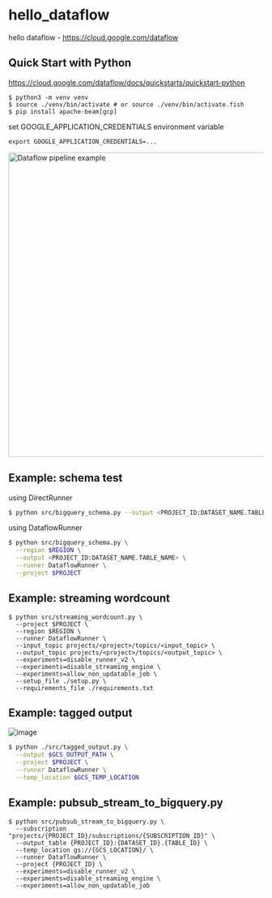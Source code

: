 # hello_dataflow
hello dataflow - https://cloud.google.com/dataflow

## Quick Start with Python

https://cloud.google.com/dataflow/docs/quickstarts/quickstart-python

```
$ python3 -m venv venv
$ source ./venv/bin/activate # or source ./venv/bin/activate.fish
$ pip install apache-beam[gcp]
```

set GOOGLE_APPLICATION_CREDENTIALS environment variable

```
export GOOGLE_APPLICATION_CREDENTIALS=...
```

<img src="https://user-images.githubusercontent.com/1106556/97177107-4f420180-17d9-11eb-8648-8dfe75a7ee26.png" alt="Dataflow pipeline example" title="Dataflow pipeline example" height="600">

## Example: schema test

using DirectRunner
```sh
$ python src/bigquery_schema.py --output <PROJECT_ID:DATASET_NAME.TABLE_NAME>
```

using DataflowRunner

```sh
$ python src/bigquery_schema.py \
  --region $REGION \
  --output <PROJECT_ID:DATASET_NAME.TABLE_NAME> \
  --runner DataflowRunner \
  --project $PROJECT
```

## Example: streaming wordcount

```
$ python src/streaming_wordcount.py \
  --project $PROJECT \
  --region $REGION \
  --runner DataflowRunner \
  --input_topic projects/<project>/topics/<input_topic> \
  --output_topic projects/<project>/topics/<output_topic> \
  --experiments=disable_runner_v2 \
  --experiments=disable_streaming_engine \
  --experiments=allow_non_updatable_job \
  --setup_file ./setup.py \
  --requirements_file ./requirements.txt
```

## Example: tagged output

![image](https://user-images.githubusercontent.com/1106556/100439053-59139900-30e6-11eb-95a3-8e2c076499cd.png)

```sh
$ python ./src/tagged_output.py \
  --output $GCS_OUTPUT_PATH \
  --project $PROJECT \
  --runner DataflowRunner \
  --temp_location $GCS_TEMP_LOCATION
```

## Example: pubsub_stream_to_bigquery.py

```
$ python src/pubsub_stream_to_bigquery.py \
  --subscription "projects/{PROJECT_ID}/subscriptions/{SUBSCRIPTION_ID}" \
  --output_table {PROJECT_ID}:{DATASET_ID}.{TABLE_ID} \
  --temp_location gs://{GCS_LOCATION}/ \
  --runner DataflowRunner \
  --project {PROJECT_ID} \
  --experiments=disable_runner_v2 \
  --experiments=disable_streaming_engine \
  --experiments=allow_non_updatable_job
```


